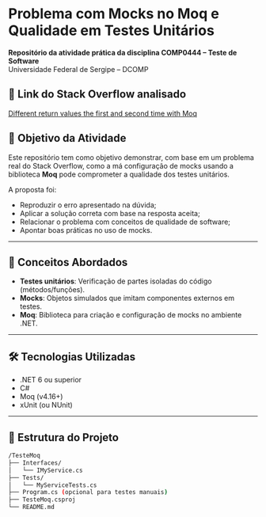 # Problema com Mocks no Moq e Qualidade em Testes Unitários

**Repositório da atividade prática da disciplina COMP0444 – Teste de Software**  
Universidade Federal de Sergipe – DCOMP  

## 🔗 Link do Stack Overflow analisado

[Different return values the first and second time with Moq](https://stackoverflow.com/questions/7287540/different-return-values-the-first-and-second-time-with-moq)

## 🎯 Objetivo da Atividade

Este repositório tem como objetivo demonstrar, com base em um problema real do Stack Overflow, como a má configuração de mocks usando a biblioteca **Moq** pode comprometer a qualidade dos testes unitários.

A proposta foi:

- Reproduzir o erro apresentado na dúvida;
- Aplicar a solução correta com base na resposta aceita;
- Relacionar o problema com conceitos de qualidade de software;
- Apontar boas práticas no uso de mocks.

---

## 📘 Conceitos Abordados

- **Testes unitários**: Verificação de partes isoladas do código (métodos/funções).
- **Mocks**: Objetos simulados que imitam componentes externos em testes.
- **Moq**: Biblioteca para criação e configuração de mocks no ambiente .NET.

---

## 🛠️ Tecnologias Utilizadas

- .NET 6 ou superior
- C#
- Moq (v4.16+)
- xUnit (ou NUnit)

---

## 📂 Estrutura do Projeto

```bash
/TesteMoq
├── Interfaces/
│   └── IMyService.cs
├── Tests/
│   └── MyServiceTests.cs
├── Program.cs (opcional para testes manuais)
├── TesteMoq.csproj
└── README.md
